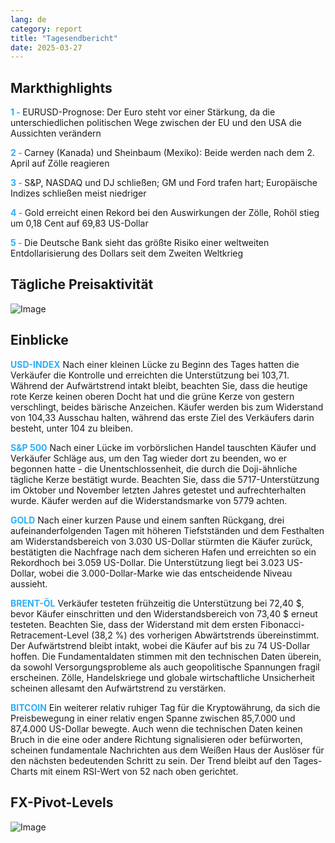 ```yaml
---
lang: de
category: report
title: "Tagesendbericht"
date: 2025-03-27
---
```



<h2>Markthighlights</h2>
<strong style="color: #2caef7;">1 - </strong> EURUSD-Prognose: Der Euro steht vor einer Stärkung, da die unterschiedlichen politischen Wege zwischen der EU und den USA die Aussichten verändern

<strong style="color: #2caef7;">2 - </strong> Carney (Kanada) und Sheinbaum (Mexiko): Beide werden nach dem 2. April auf Zölle reagieren

<strong style="color: #2caef7;">3 - </strong> S&P, NASDAQ und DJ schließen; GM und Ford trafen hart; Europäische Indizes schließen meist niedriger

<strong style="color: #2caef7;">4 - </strong> Gold erreicht einen Rekord bei den Auswirkungen der Zölle, Rohöl stieg um 0,18 Cent auf 69,83 US-Dollar

<strong style="color: #2caef7;">5 - </strong> Die Deutsche Bank sieht das größte Risiko einer weltweiten Entdollarisierung des Dollars seit dem Zweiten Weltkrieg



<h2>Tägliche Preisaktivität</h2>
<img src="https://markleighedu.github.io/img/Mar-2025/27-Mar-2025/price.jpg" alt="Image"/>

<h2>Einblicke</h2>
<strong style="color: #2caef7;">USD-INDEX</strong> Nach einer kleinen Lücke zu Beginn des Tages hatten die Verkäufer die Kontrolle und erreichten die Unterstützung bei 103,71. Während der Aufwärtstrend intakt bleibt, beachten Sie, dass die heutige rote Kerze keinen oberen Docht hat und die grüne Kerze von gestern verschlingt, beides bärische Anzeichen. Käufer werden bis zum Widerstand von 104,33 Ausschau halten, während das erste Ziel des Verkäufers darin besteht, unter 104 zu bleiben.

<strong style="color: #2caef7;">S&P 500</strong> Nach einer Lücke im vorbörslichen Handel tauschten Käufer und Verkäufer Schläge aus, um den Tag wieder dort zu beenden, wo er begonnen hatte - die Unentschlossenheit, die durch die Doji-ähnliche tägliche Kerze bestätigt wurde. Beachten Sie, dass die 5717-Unterstützung im Oktober und November letzten Jahres getestet und aufrechterhalten wurde. Käufer werden auf die Widerstandsmarke von 5779 achten. 

<strong style="color: #2caef7;">GOLD</strong> Nach einer kurzen Pause und einem sanften Rückgang, drei aufeinanderfolgenden Tagen mit höheren Tiefstständen und dem Festhalten am Widerstandsbereich von 3.030 US-Dollar stürmten die Käufer zurück, bestätigten die Nachfrage nach dem sicheren Hafen und erreichten so ein Rekordhoch bei 3.059 US-Dollar. Die Unterstützung liegt bei 3.023 US-Dollar, wobei die 3.000-Dollar-Marke wie das entscheidende Niveau aussieht.

<strong style="color: #2caef7;">BRENT-ÖL</strong> Verkäufer testeten frühzeitig die Unterstützung bei 72,40 $, bevor Käufer einschritten und den Widerstandsbereich von 73,40 $ erneut testeten. Beachten Sie, dass der Widerstand mit dem ersten Fibonacci-Retracement-Level (38,2 %) des vorherigen Abwärtstrends übereinstimmt. Der Aufwärtstrend bleibt intakt, wobei die Käufer auf bis zu 74 US-Dollar hoffen. Die Fundamentaldaten stimmen mit den technischen Daten überein, da sowohl Versorgungsprobleme als auch geopolitische Spannungen fragil erscheinen. Zölle, Handelskriege und globale wirtschaftliche Unsicherheit scheinen allesamt den Aufwärtstrend zu verstärken.

<strong style="color: #2caef7;">BITCOIN</strong> Ein weiterer relativ ruhiger Tag für die Kryptowährung, da sich die Preisbewegung in einer relativ engen Spanne zwischen 85,7.000 und 87,4.000 US-Dollar bewegte. Auch wenn die technischen Daten keinen Bruch in die eine oder andere Richtung signalisieren oder befürworten, scheinen fundamentale Nachrichten aus dem Weißen Haus der Auslöser für den nächsten bedeutenden Schritt zu sein. Der Trend bleibt auf den Tages-Charts mit einem RSI-Wert von 52 nach oben gerichtet.



<h2>FX-Pivot-Levels</h2>
<img src="https://markleighedu.github.io/img/Mar-2025/27-Mar-2025/pivot.jpg" alt="Image"/>
